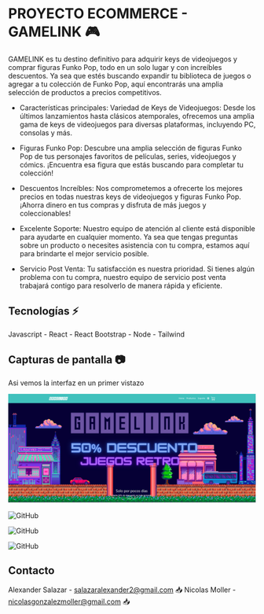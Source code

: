  # PROYECTO ECOMMERCE - GAMELINK 🎮

GAMELINK es tu destino definitivo para adquirir keys de videojuegos y comprar figuras Funko Pop, todo en un solo lugar y con increíbles descuentos. Ya sea que estés buscando expandir tu biblioteca de juegos o agregar a tu colección de Funko Pop, aquí encontrarás una amplia selección de productos a precios competitivos.

-  Características principales:
Variedad de Keys de Videojuegos: Desde los últimos lanzamientos hasta clásicos atemporales, ofrecemos una amplia gama de keys de videojuegos para diversas plataformas, incluyendo PC, consolas y más.

- Figuras Funko Pop: Descubre una amplia selección de figuras Funko Pop de tus personajes favoritos de películas, series, videojuegos y cómics. ¡Encuentra esa figura que estás buscando para completar tu colección!

- Descuentos Increíbles: Nos comprometemos a ofrecerte los mejores precios en todas nuestras keys de videojuegos y figuras Funko Pop. ¡Ahorra dinero en tus compras y disfruta de más juegos y coleccionables!

- Excelente Soporte: Nuestro equipo de atención al cliente está disponible para ayudarte en cualquier momento. Ya sea que tengas preguntas sobre un producto o necesites asistencia con tu compra, estamos aquí para brindarte el mejor servicio posible.

- Servicio Post Venta: Tu satisfacción es nuestra prioridad. Si tienes algún problema con tu compra, nuestro equipo de servicio post venta trabajará contigo para resolverlo de manera rápida y eficiente.


## Tecnologías ⚡

Javascript - React - React Bootstrap - Node - Tailwind

## Capturas de pantalla 📷

Asi vemos la interfaz en un primer vistazo

![GitHub](./src/assets/screenshots/Captura1.PNG)


![GitHub](./src/assets/img/Captura2.PNG)


![GitHub](./src/assets/img/Captura3.png)


![GitHub](./src/assets/img/Captura4.PNG)



## Contacto 
Alexander Salazar - salazaralexander2@gmail.com  📥
Nicolas Moller - nicolasgonzalezmoller@gmail.com  📥